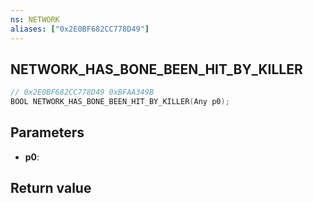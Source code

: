 ```yaml
---
ns: NETWORK
aliases: ["0x2E0BF682CC778D49"]
---
```

## NETWORK_HAS_BONE_BEEN_HIT_BY_KILLER

```c
// 0x2E0BF682CC778D49 0xBFAA349B
BOOL NETWORK_HAS_BONE_BEEN_HIT_BY_KILLER(Any p0);
```


## Parameters
* **p0**: 

## Return value

